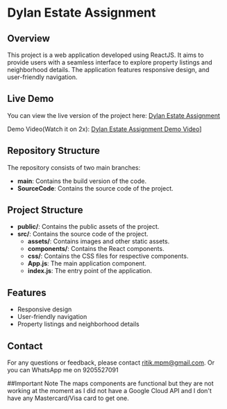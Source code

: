 # Dylan Estate Assignment

## Overview
This project is a web application developed using ReactJS. It aims to provide users with a seamless interface to explore property listings and neighborhood details. The application features responsive design, and user-friendly navigation.

## Live Demo
You can view the live version of the project here: [Dylan Estate Assignment](https://dylanestateassignment.netlify.app/)

Demo Video(Watch it on 2x): [Dylan Estate Assignment Demo Video](https://youtu.be/8HU3Hv9E0bg)]

## Repository Structure
The repository consists of two main branches:
- **main**: Contains the build version of the code.
- **SourceCode**: Contains the source code of the project.


## Project Structure
- **public/**: Contains the public assets of the project.
- **src/**: Contains the source code of the project.
  - **assets/**: Contains images and other static assets.
  - **components/**: Contains the React components.
  - **css/**: Contains the CSS files for respective components.
  - **App.js**: The main application component.
  - **index.js**: The entry point of the application.

## Features
- Responsive design
- User-friendly navigation
- Property listings and neighborhood details




## Contact
For any questions or feedback, please contact [ritik.mpm@gmail.com](mailto:ritik.mpm@gmail.com).
Or you can WhatsApp me on 9205527091

##Important Note
The maps components are functional but they are not working at the moment as I did not have a Google Cloud API and I don't have any Mastercard/Visa card to get one.

